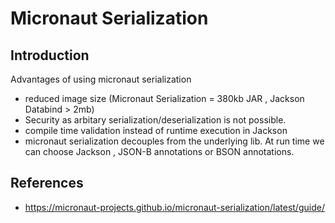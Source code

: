 # Micronaut Serialization

## Introduction

Advantages of using micronaut serialization
* reduced image size (Micronaut Serialization = 380kb JAR , Jackson Databind > 2mb)
* Security as arbitary serialization/deserialization is not possible. 
* compile time validation instead of runtime execution in Jackson
* micronaut serialization decouples from the underlying lib. At run time we can choose Jackson , JSON-B annotations or BSON annotations.

## References
* https://micronaut-projects.github.io/micronaut-serialization/latest/guide/
